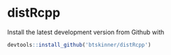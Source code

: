 # distRcpp


Install the latest development version from Github with

```r
devtools::install_github('btskinner/distRcpp')
```
